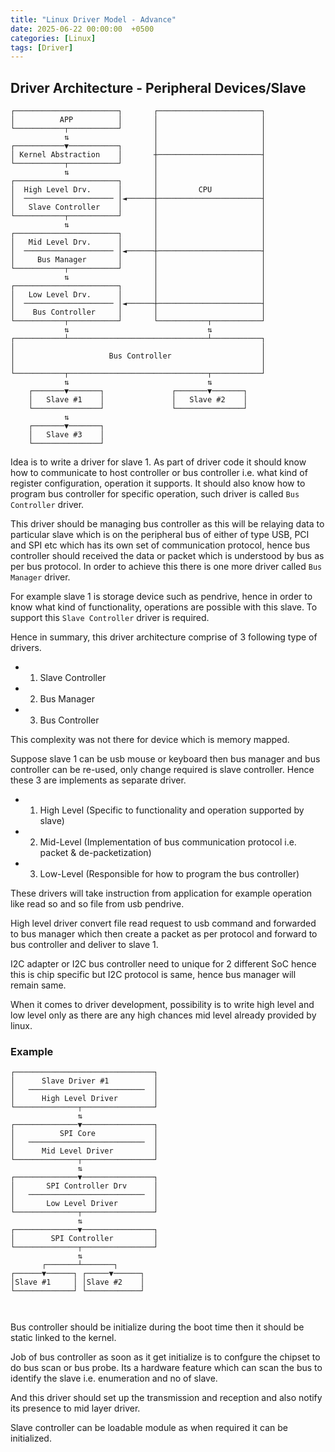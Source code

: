 ```yaml
---
title: "Linux Driver Model - Advance"
date: 2025-06-22 00:00:00  +0500
categories: [Linux]
tags: [Driver]
---
```


## Driver Architecture - Peripheral Devices/Slave

```
┌───────────────────────┐       ┌───────────────────────┐
│          APP          │       │                       │
└───────────┬───────────┘       │                       │
            ⇅                   │                       │
┌───────────▼───────────┐       │                       │
│ Kernel Abstraction    │       ┼───────────────────────┤
└───────────┬───────────┘       │                       │
            ⇅                   │                       │
┌───────────────────────┐       │                       │
│  High Level Drv.      │       │         CPU           │
│  ──────────────────── │◄──────┼───────────────────────┤
│   Slave Controller    │       │                       │
└───────────┬───────────┘       │                       │
            ⇅                   │                       │
┌───────────────────────┐       │                       │
│   Mid Level Drv.      │       │                       │
│  ──────────────────── │◄──────┼───────────────────────┤
│     Bus Manager       │       │                       │
└───────────┬───────────┘       │                       │
            ⇅                   │                       │
┌───────────────────────┐       │                       │
│   Low Level Drv.      │       │                       │
│  ──────────────────── │◄──────┼───────────────────────┤
│    Bus Controller     │       │                       │
└───────────┬───────────┘       └───────────┬───────────┘
            ⇅                               ⇅
┌───────────┴───────────────────────────────┴───────────┐
│                                                       │
│                     Bus Controller                    │
│                                                       │
└───────────┬───────────────────────────────┬───────────┘
            ⇅                               ⇅
    ┌───────▼───────┐               ┌───────▼───────┐
    │   Slave #1    │               │   Slave #2    │
    └───────────────┘               └───────────────┘
            ⇅
    ┌───────▼───────┐
    │   Slave #3    │
    └───────────────┘
```

Idea is to write a driver for slave 1. As part of driver code it should know how to communicate to 
host controller or bus controller i.e. what kind of register configuration, operation it supports.
It should also know how to program bus controller for specific operation, such driver is called
`Bus Controller` driver.

This driver should be managing bus controller as this will be relaying data to particular slave which
is on the peripheral bus of either of type USB, PCI and SPI etc which has its own set of communication
protocol, hence bus controller should received the data or packet which is understood by bus as 
per bus protocol. In order to achieve this there is one more driver called `Bus Manager` driver.

For example slave 1 is storage device such as pendrive, hence in order to know what kind of functionality,
operations are possible with this slave. To support this `Slave Controller` driver is required.


Hence in summary, this driver architecture comprise of 3 following type of drivers.
-   1. Slave Controller
-   2. Bus Manager
-   3. Bus Controller

This complexity was not there for device which is memory mapped.

Suppose slave 1 can be usb mouse or keyboard then bus manager and bus controller can be re-used, only
change required is slave controller. Hence these 3 are implements as separate driver.

-   1. High Level (Specific to functionality and operation supported by slave)
-   2. Mid-Level (Implementation of bus communication protocol i.e. packet & de-packetization)
-   3. Low-Level (Responsible for how to program the bus controller)

These drivers will take instruction from application for example operation like read so and so file
from usb pendrive. 


High level driver convert file read request to usb command and forwarded to bus manager which then
create a packet as per protocol and forward to bus controller and deliver to slave 1. 

I2C adapter or I2C bus controller need to unique for 2 different SoC hence this is chip specific 
but I2C protocol is same, hence bus manager will remain same.

When it comes to driver development, possibility is to write high level and low level only as there
are any high chances mid level already provided by linux. 


### Example

```
┌───────────────────────────────┐
│      Slave Driver #1          │
│   ──────────────────────────  │
│      High Level Driver        │
└──────────────┬────────────────┘
               ⇅
┌──────────────▼────────────────┐
│          SPI Core             │
│   ──────────────────────────  │
│      Mid Level Driver         │
└──────────────┬────────────────┘
               ⇅
┌──────────────▼────────────────┐
│       SPI Controller Drv      │
│   ──────────────────────────  │
│       Low Level Driver        │
└──────────────┬────────────────┘
               ⇅
┌──────────────▼────────────────┐
│        SPI Controller         │
└──────────────┬────────────────┘
               ⇅
       ┌───────┴───────┐
┌──────▼──────┐ ┌─────▼──────┐
│Slave #1     │ │Slave #2    │
└─────────────┘ └────────────┘



```
Bus controller should be initialize during the boot time then it should be static linked to the 
kernel. 

Job of bus controller as soon as it get initialize is to confgure the chipset to do bus scan or bus
probe. Its a hardware feature which can scan the bus to identify the slave i.e. enumeration and 
no of slave. 

And this driver should set up the transmission and reception and also notify its presence to mid
layer driver. 

Slave controller can be loadable module as when required it can be initialized.

